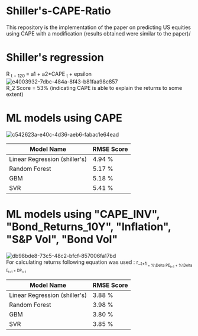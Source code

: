 # Shiller's-CAPE-Ratio


This repository is the implementation of the paper on predicting US equities using CAPE with a modification (results obtained were similar to the paper)/

# Shiller's regression
R <sub> t + 120 </sub> = a1 + a2*CAPE <sub> t </sub> + epsilon
<br>
![e4003932-7dbc-484a-8f43-b81faa98c857](https://github.com/user-attachments/assets/ec198d77-7caf-436c-bce2-dd8eed76a4db)
<br>
R_2 Score = 53% (indicating CAPE is able to explain the returns to some extent)

# ML models using CAPE
![c542623a-e40c-4d36-aeb6-fabac1e64ead](https://github.com/user-attachments/assets/bf937f3e-baef-4b4e-a9d4-9e098dc96b81)

| Model Name            | RMSE Score |
|----------------------|------------|
| Linear Regression (shiller's) | 4.94 %      |
| Random Forest | 5.17 %    |
| GBM  | 5.18 %     |
| SVR | 5.41 %     |

# ML models using "CAPE_INV", "Bond_Returns_10Y", "Inflation", "S&P Vol", "Bond Vol" 

![db98bde8-73c5-48c2-bfcf-857006fa17bd](https://github.com/user-attachments/assets/713527af-b0b2-4302-b770-23d6615dec81)
<br>
For calculating returns following equation was used :
 r_<sub>t+1<sub> = %\Delta PE<sub>t+1</sub> + %\Delta E<sub>t+1</sub> + DP<sub>t+1</sub>

| Model Name            | RMSE Score |
|----------------------|------------|
| Linear Regression (shiller's) | 3.88 %      |
| Random Forest | 3.98 %    |
| GBM  | 3.80 %     |
| SVR | 3.85 %     |
